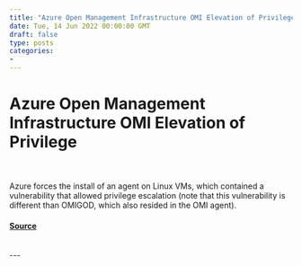 ```yaml
---
title: "Azure Open Management Infrastructure OMI Elevation of Privilege"
date: Tue, 14 Jun 2022 00:00:00 GMT
draft: false
type: posts
categories: 
- 
---
```

# Azure Open Management Infrastructure OMI Elevation of Privilege

<br/>

<br/>
Azure forces the install of an agent on Linux VMs, which contained a vulnerability that allowed privilege escalation (note that this vulnerability is different than OMIGOD, which also resided in the OMI agent).

#### [Source](https://www.cloudvulndb.org/cve-2022-29149)

<br/>
---
